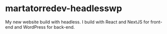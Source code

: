 # martatorredev-headlesswp

My new website build with headless. I build with React and NextJS for front-end and WordPress for back-end.
